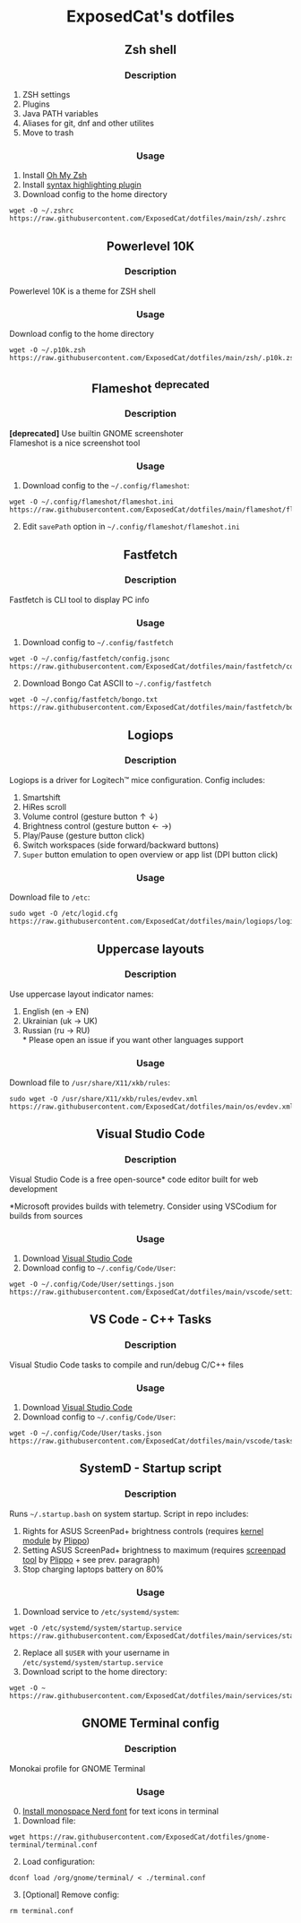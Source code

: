<h1 align="center">
  <p>ExposedCat's dotfiles</p>
</h1>

<h2 align="center">
  <p>Zsh shell</p>
</h2>

<h3 align="center">
  <p>Description</p>
</h3>

1. ZSH settings
2. Plugins
3. Java PATH variables
4. Aliases for git, dnf and other utilites
5. Move to trash

<h3 align="center">
  <p>Usage</p>
</h3>

1. Install [Oh My Zsh](https://ohmyz.sh/)
2. Install [syntax highlighting plugin](https://github.com/zsh-users/zsh-syntax-highlighting/blob/master/INSTALL.md)
3. Download config to the home directory
```
wget -O ~/.zshrc https://raw.githubusercontent.com/ExposedCat/dotfiles/main/zsh/.zshrc
```

<h2 align="center">
  <p>Powerlevel 10K</p>
</h2>

<h3 align="center">
  <p>Description</p>
</h3>

Powerlevel 10K is a theme for ZSH shell

<h3 align="center">
  <p>Usage</p>
</h3>

Download config to the home directory
```
wget -O ~/.p10k.zsh https://raw.githubusercontent.com/ExposedCat/dotfiles/main/zsh/.p10k.zsh
```

<h2 align="center">
  <p>Flameshot <sup> deprecated</sup></p>
</h2>

<h3 align="center">
  <p>Description</p>
</h3>

**[deprecated]** Use builtin GNOME screenshoter  
Flameshot is a nice screenshot tool

<h3 align="center">
  <p>Usage</p>
</h3>

1. Download config to the `~/.config/flameshot`:  
```
wget -O ~/.config/flameshot/flameshot.ini  https://raw.githubusercontent.com/ExposedCat/dotfiles/main/flameshot/flameshot.ini
```
2. Edit `savePath` option in `~/.config/flameshot/flameshot.ini`

<h2 align="center">
  <p>Fastfetch</p>
</h2>

<h3 align="center">
  <p>Description</p>
</h3>

Fastfetch is CLI tool to display PC info

<h3 align="center">
  <p>Usage</p>
</h3>

1. Download config to `~/.config/fastfetch`  
```
wget -O ~/.config/fastfetch/config.jsonc https://raw.githubusercontent.com/ExposedCat/dotfiles/main/fastfetch/config.jsonc
```
2. Download Bongo Cat ASCII to `~/.config/fastfetch` 
```
wget -O ~/.config/fastfetch/bongo.txt https://raw.githubusercontent.com/ExposedCat/dotfiles/main/fastfetch/bongo.txt
```

<h2 align="center">
  <p>Logiops</p>
</h2>

<h3 align="center">
  <p>Description</p>
</h3>

Logiops is a driver for Logitech™ mice configuration. Config includes:  
1. Smartshift
2. HiRes scroll
3. Volume control (gesture button ↑ ↓)
4. Brightness control (gesture button ← →)
5. Play/Pause (gesture button click)
6. Switch workspaces (side forward/backward buttons)
7. `Super` button emulation to open overview or app list (DPI button click)

<h3 align="center">
  <p>Usage</p>
</h3>

Download file to `/etc`:  
```
sudo wget -O /etc/logid.cfg https://raw.githubusercontent.com/ExposedCat/dotfiles/main/logiops/logid.cfg
```

<h2 align="center">
  <p>Uppercase layouts</p>
</h2>

<h3 align="center">
  <p>Description</p>
</h3>

Use uppercase layout indicator names:
1. English (en → EN)
2. Ukrainian (uk → UK)  
2. Russian (ru → RU)  
\* Please open an issue if you want other languages support
<h3 align="center">
  <p>Usage</p>
</h3>

Download file to `/usr/share/X11/xkb/rules`:  
```
sudo wget -O /usr/share/X11/xkb/rules/evdev.xml https://raw.githubusercontent.com/ExposedCat/dotfiles/main/os/evdev.xml
```

<h2 align="center">
  <p>Visual Studio Code</p>
</h2>

<h3 align="center">
  <p>Description</p>
</h3>

Visual Studio Code is a free open-source* code editor built for web development

*Microsoft provides builds with telemetry. Consider using VSCodium for builds from sources

<h3 align="center">
  <p>Usage</p>
</h3>

1. Download [Visual Studio Code](https://code.visualstudio.com/download)
2. Download config to `~/.config/Code/User`:  
```
wget -O ~/.config/Code/User/settings.json https://raw.githubusercontent.com/ExposedCat/dotfiles/main/vscode/settings.json
```

<h2 align="center">
  <p>VS Code - C++ Tasks</p>
</h2>

<h3 align="center">
  <p>Description</p>
</h3>

Visual Studio Code tasks to compile and run/debug C/C++ files

<h3 align="center">
  <p>Usage</p>
</h3>

1. Download [Visual Studio Code](https://code.visualstudio.com/download)
2. Download config to `~/.config/Code/User`:  
```
wget -O ~/.config/Code/User/tasks.json https://raw.githubusercontent.com/ExposedCat/dotfiles/main/vscode/tasks.json
```
<h2 align="center">
  <p>SystemD - Startup script</p>
</h2>

<h3 align="center">
  <p>Description</p>
</h3>

Runs `~/.startup.bash` on system startup. Script in repo includes:  
1. Rights for ASUS ScreenPad+ brightness controls (requires [kernel module](https://github.com/Plippo/asus-wmi-screenpad) by [Plippo](https://github.com/Plippo))
2. Setting ASUS ScreenPad+ brightness to maximum (requires [screenpad tool](https://github.com/Plippo/screenpad-tools) by [Plippo](https://github.com/Plippo) + see prev. paragraph)
3. Stop charging laptops battery on 80%

<h3 align="center">
  <p>Usage</p>
</h3>

1. Download service to `/etc/systemd/system`:
```
wget -O /etc/systemd/system/startup.service https://raw.githubusercontent.com/ExposedCat/dotfiles/main/services/startup/startup.service
```
2. Replace all `$USER` with your username in `/etc/systemd/system/startup.service`
2. Download script to the home directory:
```
wget -O ~ https://raw.githubusercontent.com/ExposedCat/dotfiles/main/services/startup/.startup.bash
```
<h2 align="center">
  <p>GNOME Terminal config</p>
</h2>

<h3 align="center">
  <p>Description</p>
</h3>

Monokai profile for GNOME Terminal

<h3 align="center">
  <p>Usage</p>
</h3>

0. [Install monospace Nerd font](https://github.com/ExposedCat/stunning-gnome-de/tree/lo-fi#assetsjetbrainsmonospacettf) for text icons in terminal
1. Download file:  
```
wget https://raw.githubusercontent.com/ExposedCat/dotfiles/gnome-terminal/terminal.conf
```
2. Load configuration:  
```
dconf load /org/gnome/terminal/ < ./terminal.conf
```
3. \[Optional] Remove config:  
```
rm terminal.conf
```
